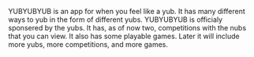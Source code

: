YUBYUBYUB is an app for when you feel like a yub.
It has many different ways to yub in the form of different yubs.
YUBYUBYUB is officialy sponsered by the yubs.
It has, as of now two, competitions with the nubs that you can view.
It also has some playable games.
Later it will include more yubs, more competitions, and more games.